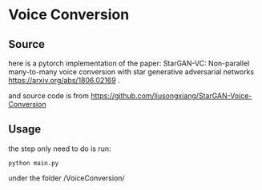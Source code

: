 # Voice Conversion
## Source
here is a pytorch implementation of the paper: StarGAN-VC: Non-parallel many-to-many voice conversion with star generative adversarial networks https://arxiv.org/abs/1806.02169 .

and source code is from https://github.com/liusongxiang/StarGAN-Voice-Conversion
## Usage
the step only need to do is run:
```
python main.py
```
under the folder /VoiceConversion/

